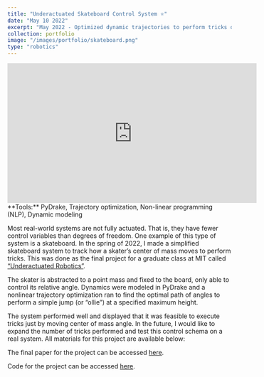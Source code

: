 ```yaml
---
title: "Underactuated Skateboard Control System ⭐"
date: "May 10 2022"
excerpt: "May 2022 - Optimized dynamic trajectories to perform tricks on a simplified 2D skateboarding model. By controlling just the center of mass position of the rider, we can manipulate the board's movement."
collection: portfolio
image: "/images/portfolio/skateboard.png"
type: "robotics"
---
```


<iframe width="560" height="315" src="https://www.youtube.com/embed/TLPu6HTDCCs" title="YouTube video player" frameborder="0" allow="accelerometer; autoplay; clipboard-write; encrypted-media; gyroscope; picture-in-picture; web-share" allowfullscreen></iframe>

<br>
**Tools:** PyDrake, Trajectory optimization, Non-linear programming (NLP), Dynamic modeling

Most real-world systems are not fully actuated. That is, they have fewer control variables than degrees of freedom. One example of this type of system is a skateboard. In the spring of 2022, I made a simplified skateboard system to track how a skater’s center of mass moves to perform tricks. This was done as the final project for a graduate class at MIT called [“Underactuated Robotics”](https://underactuated.mit.edu/).

The skater is abstracted to a point mass and fixed to the board, only able to control its relative angle. Dynamics were modeled in PyDrake and a nonlinear trajectory optimization ran to find the optimal path of angles to perform a simple jump (or “ollie”) at a specified maximum height.

The system performed well and displayed that it was feasible to execute tricks just by moving center of mass angle. In the future, I would like to expand the number of tricks performed and test this control schema on a real system. All materials for this project are available below:

The final paper for the project can be accessed [here](https://arxiv.org/pdf/2310.11599.pdf).

Code for the project can be accessed [here](https://deepnote.com/workspace/michael-burgess-b67c2881-5871-430a-b606-dad33dbda088/project/6832-Final-Project-Skateboard-Jump-7fac7dad-0438-4795-8446-c54cd54f4787/%2Fnotebook.ipynb).